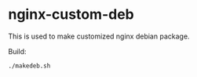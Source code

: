 # nginx-custom-deb

This is used to make customized nginx debian package.

Build:

    ./makedeb.sh




